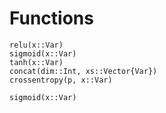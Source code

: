 # Functions

```@docs
relu(x::Var)
sigmoid(x::Var)
tanh(x::Var)
concat(dim::Int, xs::Vector{Var})
crossentropy(p, x::Var)
```

```@docs
sigmoid(x::Var)
```

